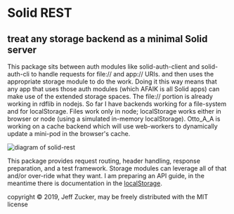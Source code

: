 # Solid REST

## treat any storage backend as a minimal Solid server

<!--
[![NPM](https://nodei.co/npm/solid-rest.png)](https://nodei.co/npm/solid-rest/)
-->

This package sits between auth modules like solid-auth-client and solid-auth-cli to handle requests for file:// and app:// URIs. and then uses the appropriate storage module to do the work.  Doing it this way means that any app that uses those auth modules (which AFAIK is all Solid apps) can make use of the extended storage spaces.  The file:// portion is already working in rdflib in nodejs.  So far I have backends working for a file-system and for localStorage.  Files work only in node; localStorage works either in browser or node (using a simulated in-memory localStorage).  Otto_A_A is working on a cache backend which will use web-workers to dynamically update a mini-pod in the browser's cache.  

<img src="https://github.com/jeff-zucker/solid-rest/blob/master/sold-rest.png" alt="diagram of solid-rest">

This package provides request routing, header handling, response preparation, and a test framework.  Storage modules can leverage all of that and/or over-ride what they want.  I am preparing an API guide, in the meantime there is documentation in the [localStorage](./src/localStorage.js).

copyright &copy; 2019, Jeff Zucker, may be freely distributed with the MIT license
